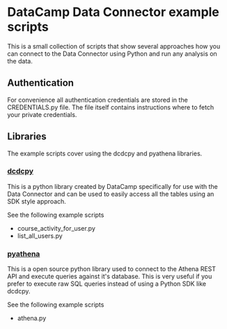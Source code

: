 # DataCamp Data Connector example scripts

This is a small collection of scripts that show several approaches how you can 
connect to the Data Connector using Python and run any analysis on the data.

## Authentication

For convenience all authentication credentials are stored in the CREDENTIALS.py
file. The file itself contains instructions where to fetch your private 
credentials.

## Libraries

The example scripts cover using the dcdcpy and pyathena libraries.

### [dcdcpy](https://github.com/datacamp/dcdcpy)
This is a python library created by DataCamp specifically for use with the 
Data Connector and can be used to easily access all the tables using an
SDK style approach. 

See the following example scripts
- course_activity_for_user.py
- list_all_users.py

### [pyathena](https://pypi.org/project/pyathena/)
This is a open source python library used to connect to the Athena REST API
and execute queries against it's database. This is very useful if you prefer
to execute raw SQL queries instead of using a Python SDK like dcdcpy.

See the following example scripts
- athena.py